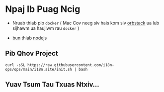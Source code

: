# Npaj Ib Puag Ncig

* Nruab thiab pib `docker` ( Mac Cov neeg siv hais kom siv [orbstack](https://orbstack.dev) ua lub sijhawm ua haujlwm rau `docker` )

* [bun](https://bun.sh/docs/installation) thiab [nodejs](https://nodejs.org/en/download/package-manager)

## Pib Qhov Project

```
curl -sSL https://raw.githubusercontent.com/i18n-ops/ops/main/i18n.site/init.sh | bash
```

## Yuav Tsum Tau Txuas Ntxiv…